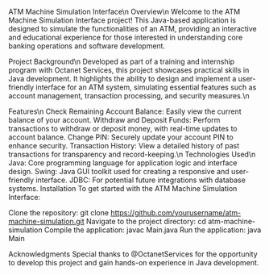 ATM Machine Simulation Interface\n
Overview\n
Welcome to the ATM Machine Simulation Interface project! This Java-based application is designed to simulate the functionalities of an ATM, providing an interactive and educational experience for those interested in understanding core banking operations and software development.

Project Background\n
Developed as part of a training and internship program with Octanet Services, this project showcases practical skills in Java development. It highlights the ability to design and implement a user-friendly interface for an ATM system, simulating essential features such as account management, transaction processing, and security measures.\n

Features\n
Check Remaining Account Balance: Easily view the current balance of your account.
Withdraw and Deposit Funds: Perform transactions to withdraw or deposit money, with real-time updates to account balance.
Change PIN: Securely update your account PIN to enhance security.
Transaction History: View a detailed history of past transactions for transparency and record-keeping.\n
Technologies Used\n
Java: Core programming language for application logic and interface design.
Swing: Java GUI toolkit used for creating a responsive and user-friendly interface.
JDBC: For potential future integrations with database systems.
Installation
To get started with the ATM Machine Simulation Interface:

Clone the repository: git clone https://github.com/yourusername/atm-machine-simulation.git
Navigate to the project directory: cd atm-machine-simulation
Compile the application: javac Main.java
Run the application: java Main

Acknowledgments
Special thanks to @OctanetServices for the opportunity to develop this project and gain hands-on experience in Java development.
